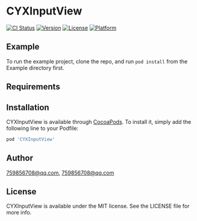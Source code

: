 # CYXInputView

[![CI Status](https://img.shields.io/travis/759856708@qq.com/CYXInputView.svg?style=flat)](https://travis-ci.org/759856708@qq.com/CYXInputView)
[![Version](https://img.shields.io/cocoapods/v/CYXInputView.svg?style=flat)](https://cocoapods.org/pods/CYXInputView)
[![License](https://img.shields.io/cocoapods/l/CYXInputView.svg?style=flat)](https://cocoapods.org/pods/CYXInputView)
[![Platform](https://img.shields.io/cocoapods/p/CYXInputView.svg?style=flat)](https://cocoapods.org/pods/CYXInputView)

## Example

To run the example project, clone the repo, and run `pod install` from the Example directory first.

## Requirements

## Installation

CYXInputView is available through [CocoaPods](https://cocoapods.org). To install
it, simply add the following line to your Podfile:

```ruby
pod 'CYXInputView'
```

## Author

759856708@qq.com, 759856708@qq.com

## License

CYXInputView is available under the MIT license. See the LICENSE file for more info.
